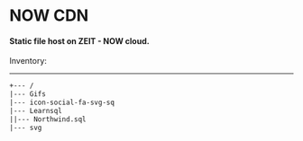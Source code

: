 # NOW CDN
#### Static file host on ZEIT - NOW cloud.

Inventory:

---

```txt
+--- / 
|--- Gifs
|--- icon-social-fa-svg-sq
|--- Learnsql
||--- Northwind.sql
|--- svg
```

